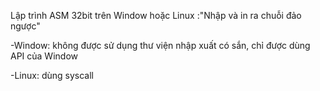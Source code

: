 Lập trình ASM 32bit trên Window hoặc Linux :"Nhập và in ra chuỗi đảo ngược"

-Window: không được sử dụng thư viện nhập xuất có sắn, chỉ được dùng API của Window

-Linux: dùng syscall
